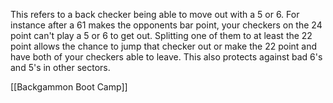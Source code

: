 This refers to a back checker being able to move out with a 5 or 6. For instance after a 61 makes the opponents bar point, your checkers on the 24 point can't play a 5 or 6 to get out. Splitting one of them to at least the 22 point allows the chance to jump that checker out or make the 22 point and have both of your checkers able to leave. This also protects against bad 6's and 5's in other sectors.

[[Backgammon Boot Camp]]
